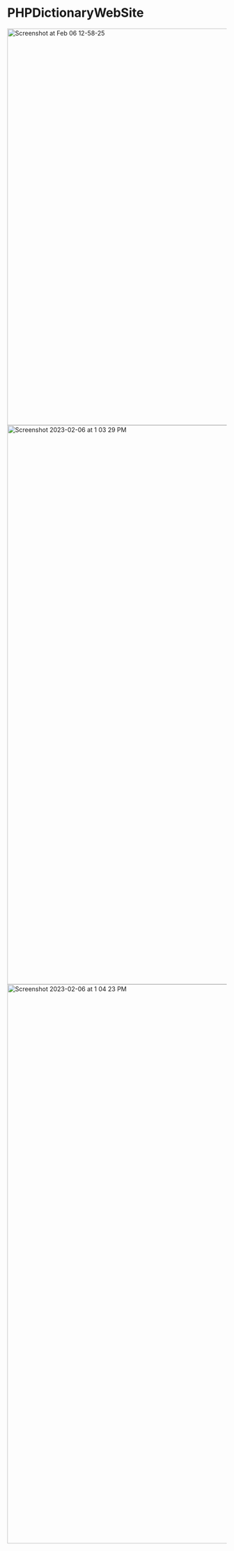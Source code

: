 # PHPDictionaryWebSite
<img width="908" alt="Screenshot at Feb 06 12-58-25" src="https://user-images.githubusercontent.com/34792583/216916226-636ae7ac-4f73-4156-b0bf-312ec4761658.png">
<img width="1280" alt="Screenshot 2023-02-06 at 1 03 29 PM" src="https://user-images.githubusercontent.com/34792583/216917221-bcb3ed4c-b2ed-4471-87ff-ffee0ad92be1.png">
<img width="1280" alt="Screenshot 2023-02-06 at 1 04 23 PM" src="https://user-images.githubusercontent.com/34792583/216917378-b89476b5-7f7c-49f2-9377-efe359155bb1.png">
